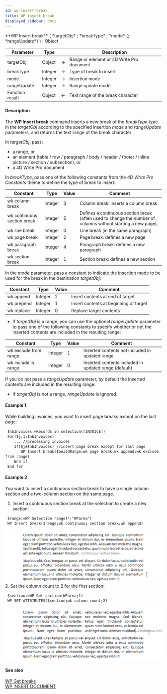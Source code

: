 ```yaml
---
id: wp-insert-break
title: WP Insert break
displayed_sidebar: docs
---
```


<!--REF #_command_.WP Insert break.Syntax-->**WP Insert break** ( *targetObj* ; *breakType* ; *mode* {; *rangeUpdate*} ) : Object<!-- END REF-->
<!--REF #_command_.WP Insert break.Params-->
| Parameter | Type |  | Description |
| --- | --- | --- | --- |
| targetObj | Object | &#8594;  | Range or element or 4D Write Pro document |
| breakType | Integer | &#8594;  | Type of break to insert |
| mode | Integer | &#8594;  | Insertion mode |
| rangeUpdate | Integer | &#8594;  | Range update mode |
| Function result | Object | &#8592; | Text range of the break character |

<!-- END REF-->

#### Description 

The **WP Insert break** command <!--REF #_command_.WP Insert break.Summary-->inserts a new break of the *breakType* type in the *targetObj* according to the specified insertion *mode* and *rangeUpdate* parameters, and  returns the text range of the break character<!-- END REF-->

In *targetObj*, pass:

* a range, or
* an element (table / row / paragraph / body / header / footer / inline picture / section / subsection), or
* a 4D Write Pro document

In *breakType*, pass one of the following constants from the *4D Write Pro Constants* theme to define the type of break to insert:

| Constant                    | Type    | Value | Comment                                                                                                      |
| --------------------------- | ------- | ----- | ------------------------------------------------------------------------------------------------------------ |
| wk column break             | Integer | 3     | Column break: inserts a column break                                                                         |
| wk continuous section break | Integer | 5     | Defines a continuous section break (often used to change the number of columns without starting a new page). |
| wk line break               | Integer | 0     | Line break (in the same paragraph)                                                                           |
| wk page break               | Integer | 2     | Page break: defines a new page                                                                               |
| wk paragraph break          | Integer | 4     | Paragraph break: defines a new paragraph                                                                     |
| wk section break            | Integer | 1     | Section break: defines a new section                                                                         |

In the *mode* parameter, pass a constant to indicate the insertion mode to be used for the break in the destination *targetObj*:

| Constant   | Type    | Value | Comment                                |
| ---------- | ------- | ----- | -------------------------------------- |
| wk append  | Integer | 2     | Insert contents at end of target       |
| wk prepend | Integer | 1     | Insert contents at beginning of target |
| wk replace | Integer | 0     | Replace target contents                |

* If *targetObj* is a range, you can use the optional *rangeUpdate* parameter to pass one of the following constants to specify whether or not the inserted contents are included in the resulting range:  
    
| Constant              | Type    | Value | Comment                                               |  
| --------------------- | ------- | ----- | ----------------------------------------------------- |  
| wk exclude from range | Integer | 1     | Inserted contents not included in updated range       |  
| wk include in range   | Integer | 0     | Inserted contents included in updated range (default) |  
    
If you do not pass a *rangeUpdate* parameter, by default the inserted contents are included in the resulting range.
* If *targetObj* is not a range, *rangeUpdate* is ignored.

#### Example 1 

While building invoices, you want to insert page breaks except on the last page:  

```4d
 $nbInvoices:=Records in selection([INVOICE])
 For($j;1;$nbInvoices)
    ... //processing invoices
    If($j#$nbInvoices) //insert page break except for last page
       WP Insert break($buildRange;wk page break;wk append;wk exclude from range)
    End if
 End for
```

#### Example 2 

You want to insert a continuous section break to have a single column section and a two-column section on the same page.

1. Insert a continuous section break at the selection to create a new section:  
    
```4d  
 $range:=WP Selection range(*;"WParea")  
 WP Insert break($range;wk continuous section break;wk append)  
```  
    
    
![](../../assets/en/WritePro/commands/pict5562056.en.png)
2. Set the column count to 2 for the first section:  
    
```4d  
 $section:=WP Get section(WParea;1)  
 WP SET ATTRIBUTES($section;wk column count;2)  
```  
    
    
![](../../assets/en/WritePro/commands/pict5562058.en.png)

#### See also 

[WP Get breaks](wp-get-breaks.md)  
[WP INSERT DOCUMENT](wp-insert-document.md)  